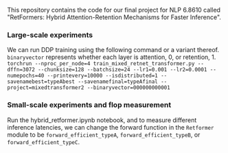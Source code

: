 This repository contains the code for our final project for NLP 6.8610 called "RetFormers: Hybrid Attention-Retention Mechanisms for Faster Inference". 

### Large-scale experiments
We can run DDP training using the following command or a variant thereof. `binaryvector` represents whether each layer is attention, 0, or retention, 1.
`
torchrun --nproc_per_node=4 train_mixed_retnet_transformer.py --dffn=3072 --chunksize=128 --batchsize=24 --lr1=0.001 --lr2=0.0001 --numepochs=40 --printevery=10000 --isdistributed=1 --savenamebest=typeAbest --savenamefinal=typeAfinal --project=mixedtransformer2 --binaryvector=000000000001
`


### Small-scale experiments and flop measurement
Run the hybrid_retformer.ipynb notebook, and to measure different inference latencies, we can change the forward function in the `Retformer` module to be `forward_efficient_typeA`, `forward_efficient_typeB`, or `forward_efficient_typeC`.